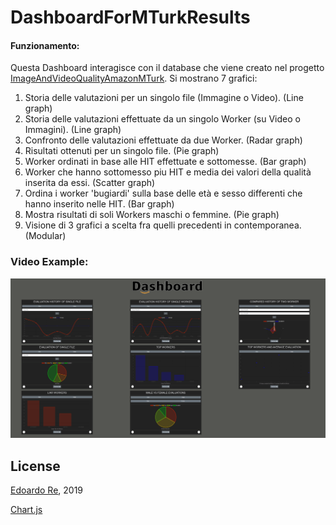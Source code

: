 # DashboardForMTurkResults
#### Funzionamento:
Questa Dashboard interagisce con il database che viene creato nel progetto [ImageAndVideoQualityAmazonMTurk](https://github.com/edoardore/ImageAndVideoQualityAmazonMTurk).
Si mostrano 7 grafici:
1) Storia delle valutazioni per un singolo file (Immagine o Video). (Line graph)
2) Storia delle valutazioni effettuate da un singolo Worker (su Video o Immagini). (Line graph)
3) Confronto delle valutazioni effettuate da due Worker. (Radar graph)
4) Risultati ottenuti per un singolo file. (Pie graph)
5) Worker ordinati in base alle HIT effettuate e sottomesse. (Bar graph)
6) Worker che hanno sottomesso piu HIT e media dei valori della qualità inserita da essi. (Scatter graph)
7) Ordina i worker 'bugiardi' sulla base delle età e sesso differenti che hanno inserito nelle HIT. (Bar graph)
8) Mostra risultati di soli Workers maschi o femmine. (Pie graph)
9) Visione di 3 grafici a scelta fra quelli precedenti in contemporanea. (Modular)
### Video Example:
[![Watch the video](Home.PNG)](https://drive.google.com/file/d/1R7hEdR1PL4Sk4YCNi7PqjyXeyBKS1AtC/view?usp=sharing)

## License
[Edoardo Re](https://github.com/edoardore), 2019

[Chart.js](https://www.chartjs.org)

